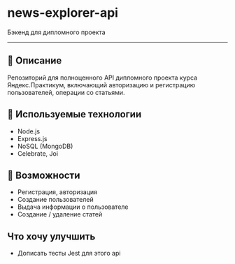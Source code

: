 # news-explorer-api
Бэкенд для дипломного проекта

---

## :memo: Описание
Репозиторий для полноценного API дипломного проекта курса Яндекс.Практикум, включающий авторизацию и регистрацию пользователей, операции со статьями.  

## :wrench: Используемые технологии
* Node.js
* Express.js
* NoSQL (MongoDB)
* Celebrate, Joi

## :muscle: Возможности
* Регистрация, авторизация
* Создание пользователей
* Выдача информации о пользователе
* Создание / удаление статей

## Что хочу улучшить
* Дописать тесты Jest для этого api



